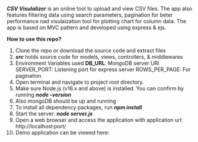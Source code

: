 _**CSV Visulalizer**_ is an online tool to upload and view CSV files. The app also features filtering data using search parameters, pagination for beter performance nad visulaization tool for plotting chart for column data. The app is based on MVC pattern and developed using express & ejs.

**How to use this repo?**

1. Clone the repo or download the source code and extract files
2. _**src**_ holds source code for models, views, controllers, & middlewares
3. Environment Variables used
     **DB_URL**: MongoDB server URI
     SERVER_PORT: Listening port for express server
     ROWS_PER_PAGE: For pagination
4. Open terminal and navigate to project root directory.
5. Make sure Node.js (v16.x and above) is installed. You can confirm by running **_node -version_**
6. Also mongoDB should be up and running
7. To install all dependency packages, run _**npm install**_
8. Start the server: _**node server.js**_
9. Open a web browser and access the application with application url: http://localhost:port/
10. Demo application can be viewed here: 
